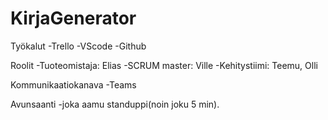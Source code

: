 # KirjaGenerator

Työkalut
  -Trello
  -VScode
  -Github

Roolit
  -Tuoteomistaja: Elias
  -SCRUM master: Ville
  -Kehitystiimi: Teemu, Olli


Kommunikaatiokanava
  -Teams
  
Avunsaanti
  -joka aamu standuppi(noin joku 5 min).

